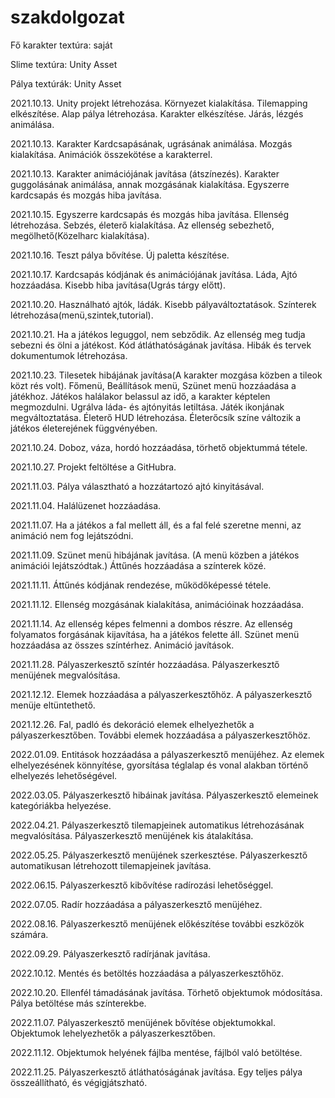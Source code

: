 # szakdolgozat

Fő karakter textúra: saját

Slime textúra: Unity Asset

Pálya textúrák: Unity Asset

2021.10.13.
Unity projekt létrehozása.
Környezet kialakítása.
Tilemapping elkészítése.
Alap pálya létrehozása.
Karakter elkészítése.
Járás, lézgés animálása.

2021.10.13.
Karakter Kardcsapásának, ugrásának animálása.
Mozgás kialakítása.
Animációk összekötése a karakterrel.

2021.10.13.
Karakter animációjának javítása (átszínezés).
Karakter guggolásának animálása, annak mozgásának kialakítása.
Egyszerre kardcsapás és mozgás hiba javítása.

2021.10.15.
Egyszerre kardcsapás és mozgás hiba javítása.
Ellenség létrehozása.
Sebzés, életerő kialakítása.
Az ellenség sebezhető, megölhető(Közelharc kialakítása).

2021.10.16.
Teszt pálya bővítése.
Új paletta készítése.

2021.10.17.
Kardcsapás kódjának és animációjának javítása.
Láda, Ajtó hozzáadása.
Kisebb hiba javítása(Ugrás tárgy előtt).

2021.10.20.
Használható ajtók, ládák.
Kisebb pályaváltoztatások.
Színterek létrehozása(menü,szintek,tutorial).

2021.10.21.
Ha a játékos leguggol, nem sebződik.
Az ellenség meg tudja sebezni és ölni a játékost.
Kód átláthatóságának javítása.
Hibák és tervek dokumentumok létrehozása.

2021.10.23.
Tilesetek hibájának javítása(A karakter mozgása közben a tileok közt rés volt).
Főmenü, Beállítások menü, Szünet menü hozzáadása a játékhoz.
Játékos halálakor belassul az idő, a karakter képtelen megmozdulni.
Ugrálva láda- és ajtónyitás letiltása.
Játék ikonjának megváltoztatása.
Életerő HUD létrehozása.
Életerőcsík színe változik a játékos életerejének függvényében.

2021.10.24.
Doboz, váza, hordó hozzáadása, törhető objektummá tétele.

2021.10.27.
Projekt feltöltése a GitHubra.

2021.11.03.
Pálya választható a hozzátartozó ajtó kinyitásával.

2021.11.04.
Halálüzenet hozzáadása.

2021.11.07.
Ha a játékos a fal mellett áll, és a fal felé szeretne menni, az animáció nem fog lejátszódni.

2021.11.09.
Szünet menü hibájának javítása. (A menü közben a játékos animációi lejátszódtak.)
Áttűnés hozzáadása a színterek közé.

2021.11.11.
Áttűnés kódjának rendezése, működőképessé tétele.

2021.11.12.
Ellenség mozgásának kialakítása, animációinak hozzáadása.

2021.11.14.
Az ellenség képes felmenni a dombos részre.
Az ellenség folyamatos forgásának kijavítása, ha a játékos felette áll.
Szünet menü hozzáadása az összes színtérhez.
Animáció javítások.

2021.11.28.
Pályaszerkesztő színtér hozzáadása.
Pályaszerkesztő menüjének megvalósítása.

2021.12.12.
Elemek hozzáadása a pályaszerkesztőhöz.
A pályaszerkesztő menüje eltüntethető.

2021.12.26.
Fal, padló és dekoráció elemek elhelyezhetők a pályaszerkesztőben.
További elemek hozzáadása a pályaszerkesztőhöz.

2022.01.09.
Entitások hozzáadása a pályaszerkesztő menüjéhez.
Az elemek elhelyezésének könnyítése, gyorsítása téglalap és vonal alakban történő elhelyezés lehetőségével.

2022.03.05.
Pályaszerkesztő hibáinak javítása.
Pályaszerkesztő elemeinek kategóriákba helyezése.

2022.04.21.
Pályaszerkesztő tilemapjeinek automatikus létrehozásának megvalósítása.
Pályaszerkesztő menüjének kis átalakítása.

2022.05.25.
Pályaszerkesztő menüjének szerkesztése.
Pályaszerkesztő automatikusan létrehozott tilemapjeinek javítása.

2022.06.15.
Pályaszerkesztő kibővítése radírozási lehetőséggel.

2022.07.05.
Radír hozzáadása a pályaszerkesztő menüjéhez.

2022.08.16.
Pályaszerkesztő menüjének előkészítése további eszközök számára.

2022.09.29.
Pályaszerkesztő radírjának javítása.

2022.10.12.
Mentés és betöltés hozzáadása a pályaszerkesztőhöz.

2022.10.20.
Ellenfél támadásának javítása.
Törhető objektumok módosítása.
Pálya betöltése más színterekbe.

2022.11.07.
Pályaszerkesztő menüjének bővítése objektumokkal.
Objektumok lehelyezhetők a pályaszerkesztőben.

2022.11.12.
Objektumok helyének fájlba mentése, fájlból való betöltése.

2022.11.25.
Pályaszerkesztő átláthatóságának javítása.
Egy teljes pálya összeállítható, és végigjátszható.
